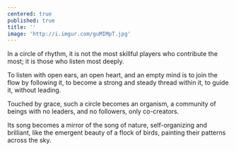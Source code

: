 ```yaml
---
centered: true
published: true
title: ''
image: 'http://i.imgur.com/guMIMpT.jpg'
---
```

In a circle of rhythm,
it is not
the most skillful players
who contribute the most;
it is those who listen 
most deeply.

To listen 
with open ears,
an open heart, 
and an empty mind
is to join the flow
by following it,
to become a strong 
and steady thread
within it,
to guide it, 
without leading.

Touched by grace,
such a circle 
becomes an organism,
a community of beings
with no leaders,
and no followers,
only co-creators.

Its song 
becomes a mirror
of the song of nature,
self-organizing and brilliant,
like the emergent beauty
of a flock of birds,
painting their patterns
across the sky.
